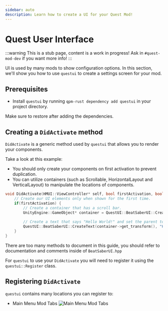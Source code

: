 ```yaml
---
sidebar: auto
description: Learn how to create a UI for your Quest Mod!
---
```


# Quest User Interface

:::warning
This is a stub page, content is a work in progress! Ask in `#quest-mod-dev` if you want more info!
:::

UI is used by many mods to show configuration options. In this section, we'll show you how to use `questui` to create a
settings screen for your mod.

## Prerequisites

* Install `questui` by running `qpm-rust dependency add questui` in your project directory.

Make sure to restore after adding the dependencies.

## Creating a `DidActivate` method

`DidActivate` is a generic method used by `questui` that allows you to render your components.

Take a look at this example:

* You should only create your components on first activation to prevent duplication.
* You can utilize containers (such as Scrollable, HorizontalLayout and VerticalLayout) to manipulate the locations of components.

```cpp
void DidActivate(HMUI::ViewController* self, bool firstActivation, bool addedToHierarchy, bool screenSystemEnabling) {
    // Create our UI elements only when shown for the first time.
    if(firstActivation) {
        // Create a container that has a scroll bar.
        UnityEngine::GameObject* container = QuestUI::BeatSaberUI::CreateScrollableSettingsContainer(get_transform());
       
        // Create a text that says "Hello World!" and set the parent to the container.
        QuestUI::BeatSaberUI::CreateText(container->get_transform(), "Hello World!");
    }
}
```

There are too many methods to document in this guide, you should refer to documentation and comments inside of `BeatSaberUI.hpp`

For `questui` to use your `DidActivate` you will need to register it using the `questui::Register` class.

## Registering `DidActivate`

`questui` contains many locations you can register to:

* Main Menu Mod Tabs
![Main Menu Mod Tabs](~@images/modding/quest-menu-mod-tab.png)

